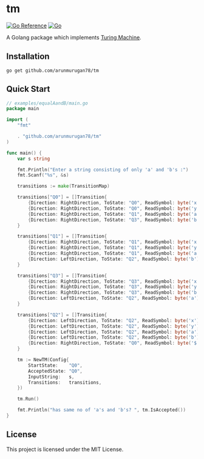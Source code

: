 # tm

[![Go Reference](https://pkg.go.dev/badge/github.com/arunmurugan78/tm.svg)](https://pkg.go.dev/github.com/arunmurugan78/tm)
[![Go](https://github.com/ArunMurugan78/tm/actions/workflows/go.yml/badge.svg)](https://github.com/ArunMurugan78/tm/actions/workflows/go.yml)

A Golang package which implements [Turing Machine](https://en.wikipedia.org/wiki/Turing_machine).


## Installation
```
go get github.com/arunmurugan78/tm
```

## Quick Start

```go
// examples/equalAandB/main.go
package main

import (
	"fmt"

	. "github.com/arunmurugan78/tm"
)

func main() {
	var s string

	fmt.Println("Enter a string consisting of only 'a' and 'b's :")
	fmt.Scanf("%s", &s)

	transitions := make(TransitionMap)

	transitions["Q0"] = []Transition{
		{Direction: RightDirection, ToState: "Q0", ReadSymbol: byte('x'), WriteSymbol: byte('x')},
		{Direction: RightDirection, ToState: "Q0", ReadSymbol: byte('y'), WriteSymbol: byte('y')},
		{Direction: RightDirection, ToState: "Q1", ReadSymbol: byte('a'), WriteSymbol: byte('x')},
		{Direction: RightDirection, ToState: "Q3", ReadSymbol: byte('b'), WriteSymbol: byte('y')},
	}

	transitions["Q1"] = []Transition{
		{Direction: RightDirection, ToState: "Q1", ReadSymbol: byte('x'), WriteSymbol: byte('x')},
		{Direction: RightDirection, ToState: "Q1", ReadSymbol: byte('y'), WriteSymbol: byte('y')},
		{Direction: RightDirection, ToState: "Q1", ReadSymbol: byte('a'), WriteSymbol: byte('a')},
		{Direction: LeftDirection, ToState: "Q2", ReadSymbol: byte('b'), WriteSymbol: byte('y')},
	}

	transitions["Q3"] = []Transition{
		{Direction: RightDirection, ToState: "Q3", ReadSymbol: byte('x'), WriteSymbol: byte('x')},
		{Direction: RightDirection, ToState: "Q3", ReadSymbol: byte('y'), WriteSymbol: byte('y')},
		{Direction: RightDirection, ToState: "Q3", ReadSymbol: byte('b'), WriteSymbol: byte('b')},
		{Direction: LeftDirection, ToState: "Q2", ReadSymbol: byte('a'), WriteSymbol: byte('x')},
	}

	transitions["Q2"] = []Transition{
		{Direction: LeftDirection, ToState: "Q2", ReadSymbol: byte('x'), WriteSymbol: byte('x')},
		{Direction: LeftDirection, ToState: "Q2", ReadSymbol: byte('y'), WriteSymbol: byte('y')},
		{Direction: LeftDirection, ToState: "Q2", ReadSymbol: byte('a'), WriteSymbol: byte('a')},
		{Direction: LeftDirection, ToState: "Q2", ReadSymbol: byte('b'), WriteSymbol: byte('b')},
		{Direction: RightDirection, ToState: "Q0", ReadSymbol: byte('$'), WriteSymbol: byte('$')},
	}

	tm := NewTM(Config{
		StartState:    "Q0",
		AcceptedState: "Q0",
		InputString:   s,
		Transitions:   transitions,
	})

	tm.Run()

	fmt.Println("has same no of 'a's and 'b's? ", tm.IsAccepted())
}

```

## License
This project is licensed under the MIT License.